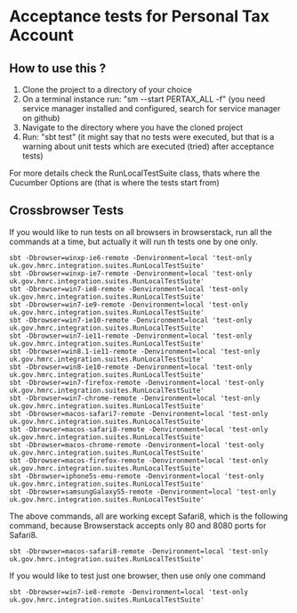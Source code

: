 Acceptance tests for Personal Tax Account
=========================================


How to use this ?
--------

1. Clone the project to a directory of your choice
2. On a terminal instance run: "sm --start PERTAX_ALL -f"
(you need service manager installed and configured, search for service manager on github)
3. Navigate to the directory where you have the cloned project
4. Run: "sbt test" (it might say that no tests were executed, but that is a warning about unit tests which are executed (tried) after acceptance tests)

For more details check the RunLocalTestSuite class, thats where the Cucumber Options are (that is where the tests start from)

Crossbrowser Tests
------------------

If you would like to run tests on all browsers in browserstack, run all the commands at a time, but actually it will run th tests one by one only.

    sbt -Dbrowser=winxp-ie6-remote -Denvironment=local 'test-only uk.gov.hmrc.integration.suites.RunLocalTestSuite'
    sbt -Dbrowser=winxp-ie7-remote -Denvironment=local 'test-only uk.gov.hmrc.integration.suites.RunLocalTestSuite'
    sbt -Dbrowser=win7-ie8-remote -Denvironment=local 'test-only uk.gov.hmrc.integration.suites.RunLocalTestSuite'
    sbt -Dbrowser=win7-ie9-remote -Denvironment=local 'test-only uk.gov.hmrc.integration.suites.RunLocalTestSuite'
    sbt -Dbrowser=win7-ie10-remote -Denvironment=local 'test-only uk.gov.hmrc.integration.suites.RunLocalTestSuite'
    sbt -Dbrowser=win7-ie11-remote -Denvironment=local 'test-only uk.gov.hmrc.integration.suites.RunLocalTestSuite'
    sbt -Dbrowser=win8.1-ie11-remote -Denvironment=local 'test-only uk.gov.hmrc.integration.suites.RunLocalTestSuite'
    sbt -Dbrowser=win8-ie10-remote -Denvironment=local 'test-only uk.gov.hmrc.integration.suites.RunLocalTestSuite'
    sbt -Dbrowser=win7-firefox-remote -Denvironment=local 'test-only uk.gov.hmrc.integration.suites.RunLocalTestSuite'
    sbt -Dbrowser=win7-chrome-remote -Denvironment=local 'test-only uk.gov.hmrc.integration.suites.RunLocalTestSuite'
    sbt -Dbrowser=macos-safari7-remote -Denvironment=local 'test-only uk.gov.hmrc.integration.suites.RunLocalTestSuite'
    sbt -Dbrowser=macos-safari8-remote -Denvironment=local 'test-only uk.gov.hmrc.integration.suites.RunLocalTestSuite'
    sbt -Dbrowser=macos-chrome-remote -Denvironment=local 'test-only uk.gov.hmrc.integration.suites.RunLocalTestSuite'
    sbt -Dbrowser=macos-firefox-remote -Denvironment=local 'test-only uk.gov.hmrc.integration.suites.RunLocalTestSuite'
    sbt -Dbrowser=iphone5s-emu-remote -Denvironment=local 'test-only uk.gov.hmrc.integration.suites.RunLocalTestSuite'
    sbt -Dbrowser=samsungGalaxyS5-remote -Denvironment=local 'test-only uk.gov.hmrc.integration.suites.RunLocalTestSuite'

The above commands, all are working except Safari8, which is the following command, because Browserstack accepts only 80 and 8080 ports for Safari8.

    sbt -Dbrowser=macos-safari8-remote -Denvironment=local 'test-only uk.gov.hmrc.integration.suites.RunLocalTestSuite'

If you would like to test just one browser, then use only one command

    sbt -Dbrowser=win7-ie8-remote -Denvironment=local 'test-only uk.gov.hmrc.integration.suites.RunLocalTestSuite'


        
    
    
    
    
 

